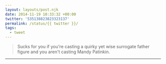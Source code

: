 ```yaml
---
layout: layouts/post.njk
date: 2014-11-19 18:33:32 +00:00
twitter: '535138823823323137'
permalink: /status/{{ twitter }}/
tags: 
  - tweet
---
```


> Sucks for you if you're casting a quirky yet wise surrogate father figure and you aren't casting Mandy Patinkin.

---
